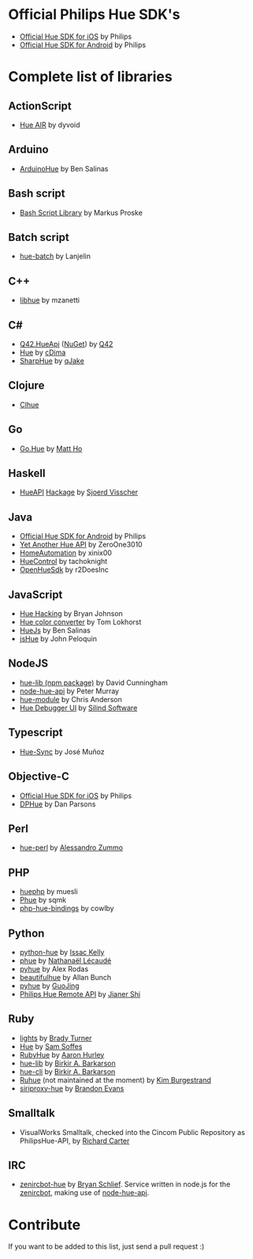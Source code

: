 # Official Philips Hue SDK's
* [Official Hue SDK for iOS](https://github.com/PhilipsHue/PhilipsHueSDKiOS) by Philips
* [Official Hue SDK for Android](https://github.com/PhilipsHue/PhilipsHueSDKAndroid) by Philips

# Complete list of libraries

## ActionScript
* [Hue AIR](https://github.com/dyvoid/hue-air) by dyvoid

## Arduino
* [ArduinoHue](https://github.com/bsalinas/ArduinoHue) by Ben Salinas

## Bash script
* [Bash Script Library](https://github.com/markusproske/hue_bashlibrary) by Markus Proske

## Batch script
* [hue-batch](https://github.com/Lanjelin/hue-batch) by Lanjelin

## C++
* [libhue](https://github.com/mzanetti/shine/tree/master/libhue) by mzanetti

## C\# 
* [Q42.HueApi](https://github.com/Q42/Q42.HueApi) ([NuGet](https://nuget.org/packages/Q42.HueApi)) by [Q42](http://q42.nl)
* [Hue](https://github.com/cDima/Hue) by [cDima](http://dima.sadakov.com/)
* [SharpHue](https://github.com/qJake/SharpHue) by [qJake](https://github.com/qJake)

## Clojure
* [Clhue](https://github.com/Raynes/clhue)

## Go
* [Go.Hue](https://github.com/savaki/go.hue) by [Matt Ho](http://github.com/savaki)

## Haskell
* [HueAPI](https://github.com/sjoerdvisscher/HueAPI) [Hackage](http://hackage.haskell.org/package/HueAPI) by [Sjoerd Visscher](http://sjoerdvisscher.handcraft.com/)

## Java
* [Official Hue SDK for Android](https://github.com/PhilipsHue/PhilipsHueSDKAndroid) by Philips
* [Yet Another Hue API](https://github.com/ZeroOne3010/yetanotherhueapi) by ZeroOne3010
* [HomeAutomation](https://github.com/xinix00/HomeAutomation) by xinix00
* [HueControl](https://github.com/tachoknight/HueControl) by tachoknight
* [OpenHueSdk](https://github.com/FutureHax/OpenHueSdk) by r2DoesInc

## JavaScript
* [Hue Hacking](https://github.com/bjohnso5/hue-hacking) by Bryan Johnson
* [Hue color converter](https://github.com/Q42/hue-color-converter) by Tom Lokhorst
* [HueJs](https://github.com/bsalinas/huejs) by Ben Salinas
* [jsHue](https://github.com/blargoner/jshue) by John Peloquin

## NodeJS
* [hue-lib (npm package)](https://npmjs.com/package/hue-lib) by David Cunningham
* [node-hue-api](https://github.com/peter-murray/node-hue-api) by Peter Murray 
* [hue-module](https://github.com/whyohwhyamihere/hue-module) by Chris Anderson
* [Hue Debugger UI](https://hue-debugger-ui.com) by [Silind Software](https://github.com/Silind)

## Typescript

* [Hue-Sync](https://github.com/jdmg94/Hue-Sync) by José Muñoz

## Objective-C
* [Official Hue SDK for iOS](https://github.com/PhilipsHue/PhilipsHueSDKiOS) by Philips
* [DPHue](https://github.com/danparsons/DPHue) by Dan Parsons

## Perl
* [hue-perl](https://github.com/dwery/hue-perl) by [Alessandro Zummo](http://www.towertech.it)

## PHP
* [huephp](https://github.com/muesli/huephp) by muesli
* [Phue](https://github.com/sqmk/Phue) by sqmk
* [php-hue-bindings](https://github.com/cowlby/php-hue-bindings) by cowlby

## Python
* [python-hue](https://github.com/issackelly/python-hue) by [Issac Kelly](https://twitter.com/issackelly/)
* [phue](https://github.com/studioimaginaire/phue) by [Nathanaël Lécaudé](https://studioimaginaire.com/)
* [pyhue](https://github.com/alexrdp90/pyhue) by Alex Rodas
* [beautifulhue](https://github.com/allanbunch/beautifulhue) by Allan Bunch
* [pyhue](https://github.com/GuoJing/pyhue) by [GuoJing](http://guojing.me)
* [Philips Hue Remote API](https://github.com/jarvisinc/PhilipsHueRemoteAPI) by [Jianer Shi](https://github.com/paulshi)

## Ruby
* [lights](https://github.com/turnerba/lights) by [Brady Turner](https://github.com/turnerba)
* [Hue](https://github.com/soffes/hue) by [Sam Soffes](https://soff.es)
* [RubyHue](https://github.com/AaronH/RubyHue) by [Aaron Hurley](http://zealog.com)
* [hue-lib](https://github.com/birkirb/hue-lib) by [Birkir A. Barkarson](https://github.com/birkirb)
* [hue-cli](https://github.com/birkirb/hue-cli) by [Birkir A. Barkarson](https://github.com/birkirb)
* [Ruhue](https://github.com/Burgestrand/ruhue) (not maintained at the moment) by [Kim Burgestrand](http://burgestrand.se/)
* [siriproxy-hue](https://github.com/interstateone/siriproxy-hue) by [Brandon Evans](http://brandonevans.ca/)

## Smalltalk
* VisualWorks Smalltalk, checked into the Cincom Public Repository as PhilipsHue-API, by [Richard Carter](http://uk.linkedin.com/in/richiecarter)

## IRC
* [zenircbot-hue](https://github.com/bschlief/zenircbot-hue) by [Bryan Schlief](https://github.com/bschlief).  Service written in node.js for the [zenircbot](https://github.com/wraithan/zenircbot/), making use of [node-hue-api](https://github.com/peter-murray/node-hue-api).

# Contribute
If you want to be added to this list, just send a pull request :)
